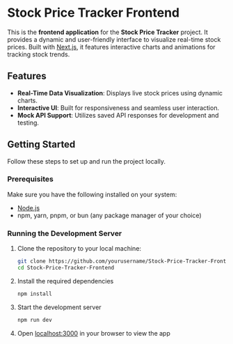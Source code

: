 # Stock Price Tracker Frontend

This is the **frontend application** for the **Stock Price Tracker** project. It provides a dynamic and user-friendly interface to visualize real-time stock prices. Built with [Next.js](https://nextjs.org), it features interactive charts and animations for tracking stock trends.

## Features

- **Real-Time Data Visualization**: Displays live stock prices using dynamic charts.
- **Interactive UI**: Built for responsiveness and seamless user interaction.
- **Mock API Support**: Utilizes saved API responses for development and testing.

## Getting Started

Follow these steps to set up and run the project locally.

### Prerequisites

Make sure you have the following installed on your system:

- [Node.js](https://nodejs.org/)
- npm, yarn, pnpm, or bun (any package manager of your choice)

### Running the Development Server

1. Clone the repository to your local machine:
   ```bash
   git clone https://github.com/yourusername/Stock-Price-Tracker-Frontend.git
   cd Stock-Price-Tracker-Frontend
   ```
2. Install the required dependencies
   ```bash
   npm install
   ```
3. Start the development server
   ```bash
   npm run dev
   ```
4. Open [localhost:3000](http://localhost:3000) in your browser to view the app


